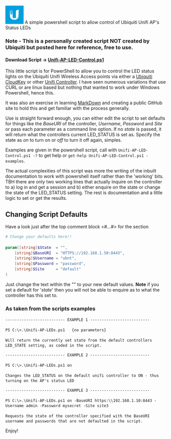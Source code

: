 ![Unifi Logo][MyUnifiLogo]
A simple powershell script to allow control of Ubiquiti Unifi AP's Status LEDs

### Note - This is a personally created script NOT created by Ubiquiti but posted here for reference, free to use.

#### Download Script -> [Unifi-AP-LED-Control.ps1](Unifi-AP-LED-Control.ps1)

This little script is for PowerShell to allow you to control the LED status lights on the Ubiquiti Unifi Wireless Access points via either a [Ubiquiti CloudKey](https://www.ui.com/unifi/unifi-cloud-key/) or other [Unifi Controller](https://www.ui.com/software/). I have seen numerous variations that use CURL or are linux based but nothing that wanted to work under Windows Powershell, hence this.

It was also an exercise in learning [MarkDown](https://daringfireball.net/projects/markdown/) and creating a public GitHub site to hold this and get familiar with the process generally.

Use is straight forward enough, you can either edit the script to set defaults for things like the _BaseURI_ of the controller, _Username_, _Password_ and _Site_ or pass each parameter as a command line option. If no _state_ is passed, it will return what the controllers current LED_STATUS is set as. Specify the state as _on_ to turn on or _off_ to turn it off again, simples.

Examples are given in the powershell script, call with `Unifi-AP-LED-Control.ps1 -?` to get help or `get-help Unifi-AP-LED-Control.ps1 -examples`.


The actual complexities of this script was more the writing of the inbuilt documentation to work with powershell itself rather than the 'working' bits. TBH there are only two working lines that actually inquire on the controller to a) log in and get a session and b) either enquire on the state or change the state of the LED_STATUS setting. The rest is documentation and a little logic to set or get the results.

## Changing Script Defaults
Have a look just after the top comment block <#...#> for the section

```PowerShell
# Change your defaults here!!

param([string]$State  = "",
    [string]$BaseURI  = "HTTPS://192.168.1.50:8443",
    [string]$Username = "ubnt",
    [string]$Password = "password",
    [string]$Site     = "default"
)
```

Just change the text within the "" to your new default values. **Note** if you set a default for  '_state_' then you will not be able to enquire as to what the controller has this set to.

### As taken from the scripts examples

```
-------------------------- EXAMPLE 1 --------------------------

PS C:\>.\Unifi-AP-LEDs.ps1   {no parameters}

Will return the currently set state from the default controllers LED_STATE setting, as coded in the script.

```


```
-------------------------- EXAMPLE 2 --------------------------

PS C:\>.\Unifi-AP-LEDs.ps1 on

Changes the LED_STATUS on the default unifi controller to ON - thus turning on the AP's status LED

```

```
-------------------------- EXAMPLE 3 --------------------------

PS C:\>.\Unifi-AP-LEDs.ps1 on -BaseURI https:\\192.168.1.10:8443 -Username admin -Password mysecret -Site site3

Requests the state of the controller specified with the BaseURI username and passwords that are not defaulted in the script.

```

Enjoy!

[MyUnifiLogo]: images/UBNTLogo.png